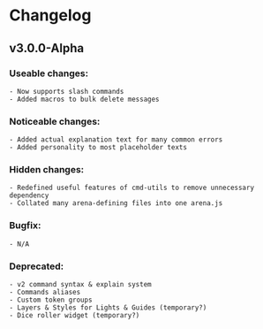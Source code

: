# Changelog

## v3.0.0-Alpha
### Useable changes:
	- Now supports slash commands
	- Added macros to bulk delete messages

### Noticeable changes:
	- Added actual explanation text for many common errors
	- Added personality to most placeholder texts

### Hidden changes:
	- Redefined useful features of cmd-utils to remove unnecessary dependency
	- Collated many arena-defining files into one arena.js

### Bugfix:
	- N/A

### Deprecated:
	- v2 command syntax & explain system
	- Commands aliases
	- Custom token groups
	- Layers & Styles for Lights & Guides (temporary?)
	- Dice roller widget (temporary?)
